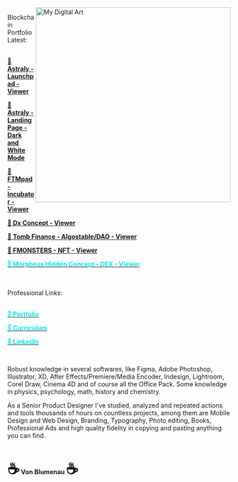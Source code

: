 
<img src="https://payload.cargocollective.com/1/24/779618/14241368/Triangle-by-will_800.png" min-width="400px" max-width="440px" width="440px" align="right" alt="My Digital Art"> 

Blockchain Portfolio Latest: <br> <br>

**<a href="https://www.figma.com/proto/ZzOt7pFXCAF7nnIr4lRmhL/Astraly-Products-3.7?page-id=5743%3A205110&node-id=5743%3A206747&viewport=663%2C1462%2C0.02&scaling=scale-down&starting-point-node-id=5743%3A206747&hide-ui=1" target="_blank"> <b>🦄 Astraly - Launchpad - Viewer</b></span></a></span>**


**<a href="https://www.figma.com/proto/ZzOt7pFXCAF7nnIr4lRmhL/Astraly-Products-3.7?page-id=4658%3A113327&node-id=6519%3A232394&viewport=-11146%2C6230%2C0.18&scaling=scale-down&starting-point-node-id=6519%3A232394&hide-ui=1" target="_blank"> <b>🦄 Astraly - Landing Page - Dark and White Mode</b></span></a></span>**

<a href="https://www.figma.com/proto/nxUck1ZjJLqvUMEderJlCO/FTMpad---Design-System---Web-and-Mobile?page-id=701%3A8198&node-id=1440%3A37291&viewport=241%2C48%2C0.17&scaling=min-zoom&starting-point-node-id=1440%3A37291&hide-ui=1" target="_blank"> <b>🦄 FTMpad - Incubator - Viewer</b></span></a></span>

<a href="https://www.figma.com/proto/O4aXvHkcYOPXg4AGUm8lGe/Dx--Concept---WilliamF?page-id=52%3A9615&node-id=52%3A14734&viewport=501%2C48%2C0.35&scaling=scale-down&starting-point-node-id=52%3A14734&hide-ui=1" target="_blank"> <b>🦄 Dx Concept - Viewer</b></span></a></span>

<a href="https://www.figma.com/proto/vtVhZSqbwjW2PDlQpKDg4w/V4-Tomb-Finance-Revamp---Design-System---Web---Ready-for-Dev?page-id=701%3A8198&node-id=2861%3A165776&viewport=501%2C48%2C0.7&scaling=scale-down-width&starting-point-node-id=3362%3A117149&hide-ui=1" target="_blank"> <b>🦄 Tomb Finance - Algostable/DAO - Viewer</b></span></a></span> 

<a href="https://www.figma.com/proto/gRo2eCGUXuC5GJexrXr8a4/Web-UX%2FUI---FMONSTERS---Viewer?page-id=216%3A5424&node-id=216%3A5425&viewport=501%2C48%2C0.06&scaling=scale-down-width&starting-point-node-id=216%3A5425&hide-ui=1" target="_blank" rel="noopener noreferrer"> <b>🦄 FMONSTERS - NFT - Viewer</b></span></a></span>

<a href="https://www.figma.com/proto/m79PvBqZrkjXzwEUJoFKLV/DEX-FTM-Hidden-Project?page-id=1401%3A5516&node-id=1477%3A6981&viewport=501%2C48%2C0.11&scaling=scale-down-width&starting-point-node-id=1477%3A6981&hide-ui=1" target="_blank"> <span style="color: #04eaea;"> <b>🦄 Morpheus Hidden Concept - DEX - Viewer</b></span></a></span> 
<br>

 <br> <br>
Professional Links: <br> <br>

<span style="color: #04eaea;"><a href="https://willcreative.studio" target="_blank"><span style="color: #04eaea;"> <b>🏅 Portfolio </b></span></a></span>

<span style="color: #04eaea;"><a href="https://drive.google.com/file/d/1ML7oCwUUxvNm6jKDXwhLZ1iK5Yjjy1d_/view" target="_blank"><span style="color: #04eaea;"> <b> 💼  Curriculum</b></span></a></span>

<span style="color: #04eaea;"><a href="https://www.linkedin.com/in/willfinger/" target="_blank"><span style="color: #04eaea;"> <b>🌌 LinkedIn</b></span></a></span>

</br>

Robust knowledge in several softwares, like Figma, Adobe Photoshop, Illustrator, XD, After Effects/Premiere/Media Encoder, Indesign, Lightroom, Corel Draw, Cinema 4D and of course all the Office Pack. Some knowledge in physics, psychology, math, history and chemistry.
 
As a Senior Product Designer I've studied, analyzed and repeated actions and tools thousands of hours on countless projects, among them are Mobile Design and Web Design, Branding, Typography, Photo editing, Books, Professional Ads and high quality fidelity in copying and pasting anything you can find.
<b>

 </br>


<span style='font-size:32px;'>☕</span> Von Blumenau <span style='font-size:32px;'> ☕</span>

</p>
